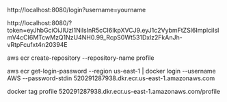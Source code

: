 http://localhost:8080/login?username=yourname

http://localhost:8080/?token=eyJhbGciOiJIUzI1NiIsInR5cCI6IkpXVCJ9.eyJ1c2VybmFtZSI6ImplciIsImV4cCI6MTcwMzQ1NzU4NH0.99_RcpS0Wt531Dxlz2FkAnJh-vRtpFcufxt4n20394E


aws ecr create-repository --repository-name profile

aws ecr get-login-password --region us-east-1 | docker login --username AWS --password-stdin 520291287938.dkr.ecr.us-east-1.amazonaws.com

docker tag profile 520291287938.dkr.ecr.us-east-1.amazonaws.com/profile

